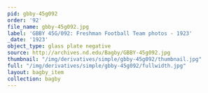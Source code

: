 ```yaml
---
pid: gbby-45g092
order: '92'
file_name: gbby-45g092.jpg
label: 'GBBY 45G/092: Freshman Football Team photos - 1923'
_date: '1923'
object_type: glass plate negative
source: http://archives.nd.edu/Bagby/GBBY-45g092.jpg
thumbnail: "/img/derivatives/simple/gbby-45g092/thumbnail.jpg"
full: "/img/derivatives/simple/gbby-45g092/fullwidth.jpg"
layout: bagby_item
collection: bagby
---
```

